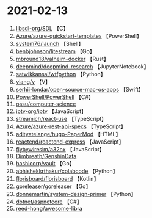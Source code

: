 # 2021-02-13

1. [libsdl-org/SDL](https://github.com/libsdl-org/SDL) 【C】
2. [Azure/azure-quickstart-templates](https://github.com/Azure/azure-quickstart-templates) 【PowerShell】
3. [system76/launch](https://github.com/system76/launch) 【Shell】
4. [benbjohnson/litestream](https://github.com/benbjohnson/litestream) 【Go】
5. [mbround18/valheim-docker](https://github.com/mbround18/valheim-docker) 【Rust】
6. [deepmind/deepmind-research](https://github.com/deepmind/deepmind-research) 【JupyterNotebook】
7. [satwikkansal/wtfpython](https://github.com/satwikkansal/wtfpython) 【Python】
8. [vlang/v](https://github.com/vlang/v) 【V】
9. [serhii-londar/open-source-mac-os-apps](https://github.com/serhii-londar/open-source-mac-os-apps) 【Swift】
10. [PowerShell/PowerShell](https://github.com/PowerShell/PowerShell) 【C#】
11. [ossu/computer-science](https://github.com/ossu/computer-science) 
12. [iptv-org/iptv](https://github.com/iptv-org/iptv) 【JavaScript】
13. [streamich/react-use](https://github.com/streamich/react-use) 【TypeScript】
14. [Azure/azure-rest-api-specs](https://github.com/Azure/azure-rest-api-specs) 【TypeScript】
15. [adityatelange/hugo-PaperMod](https://github.com/adityatelange/hugo-PaperMod) 【HTML】
16. [reactend/reactend-express](https://github.com/reactend/reactend-express) 【JavaScript】
17. [flybywiresim/a32nx](https://github.com/flybywiresim/a32nx) 【JavaScript】
18. [Dimbreath/GenshinData](https://github.com/Dimbreath/GenshinData) 
19. [hashicorp/vault](https://github.com/hashicorp/vault) 【Go】
20. [abhishekkrthakur/colabcode](https://github.com/abhishekkrthakur/colabcode) 【Python】
21. [florisboard/florisboard](https://github.com/florisboard/florisboard) 【Kotlin】
22. [goreleaser/goreleaser](https://github.com/goreleaser/goreleaser) 【Go】
23. [donnemartin/system-design-primer](https://github.com/donnemartin/system-design-primer) 【Python】
24. [dotnet/aspnetcore](https://github.com/dotnet/aspnetcore) 【C#】
25. [reed-hong/awesome-libra](https://github.com/reed-hong/awesome-libra) 

